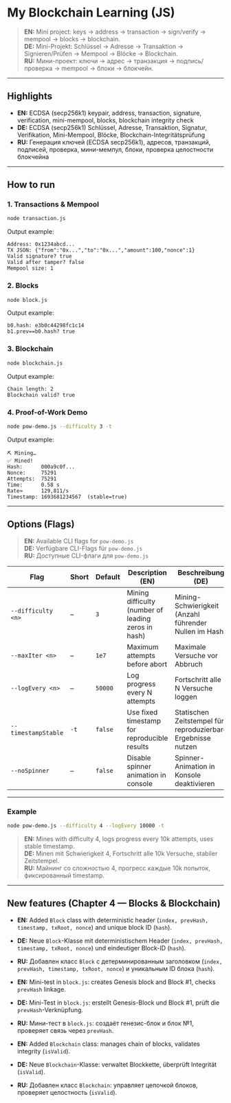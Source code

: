 
# My Blockchain Learning (JS)

> **EN:** Mini project: keys → address → transaction → sign/verify → mempool → blocks → blockchain.  
> **DE:** Mini-Projekt: Schlüssel → Adresse → Transaktion → Signieren/Prüfen → Mempool → Blöcke → Blockchain.  
> **RU:** Мини-проект: ключи → адрес → транзакция → подпись/проверка → mempool → блоки → блокчейн.  

---

## Highlights

* **EN:** ECDSA (secp256k1) keypair, address, transaction, signature, verification, mini-mempool, blocks, blockchain integrity check  
* **DE:** ECDSA (secp256k1) Schlüssel, Adresse, Transaktion, Signatur, Verifikation, Mini-Mempool, Blöcke, Blockchain-Integritätsprüfung  
* **RU:** Генерация ключей (ECDSA secp256k1), адресов, транзакций, подписей, проверка, мини-мемпул, блоки, проверка целостности блокчейна

---

## How to run

### 1. Transactions & Mempool

```bash
node transaction.js
````

Output example:

```text
Address: 0x1234abcd...
TX JSON: {"from":"0x...","to":"0x...","amount":100,"nonce":1}
Valid signature? true
Valid after tamper? false
Mempool size: 1
```

### 2. Blocks

```bash
node block.js
```

Output example:

```text
b0.hash: e3b0c44298fc1c14
b1.prev==b0.hash? true
```

### 3. Blockchain

```bash
node blockchain.js
```

Output example:

```text
Chain length: 2
Blockchain valid? true
```

### 4. Proof-of-Work Demo

```bash
node pow-demo.js --difficulty 3 -t
```

Output example:

```text
⛏ Mining…
✅ Mined!
Hash:      000a9c0f...
Nonce:     75291
Attempts:  75291
Time:      0.58 s
Rate≈      129,811/s
Timestamp: 1693681234567  (stable=true)
```

---

## Options (Flags)

> **EN:** Available CLI flags for `pow-demo.js`  
> **DE:** Verfügbare CLI-Flags für `pow-demo.js`  
> **RU:** Доступные CLI-флаги для `pow-demo.js`  

| Flag                | Short | Default | Description (EN)                                    | Beschreibung (DE)                                            | Описание (RU)                                                        |
| ------------------- | ----- | ------- | --------------------------------------------------- | ------------------------------------------------------------ | -------------------------------------------------------------------- |
| `--difficulty <n>`  | –     | `3`     | Mining difficulty (number of leading zeros in hash) | Mining-Schwierigkeit (Anzahl führender Nullen im Hash)       | Сложность майнинга (кол-во нулей в начале хэша)                      |
| `--maxIter <n>`     | –     | `1e7`   | Maximum attempts before abort                       | Maximale Versuche vor Abbruch                                | Максимальное число попыток перед остановкой                          |
| `--logEvery <n>`    | –     | `50000` | Log progress every N attempts                       | Fortschritt alle N Versuche loggen                           | Выводить прогресс каждые N попыток                                   |
| `--timestampStable` | `-t`  | `false` | Use fixed timestamp for reproducible results        | Statischen Zeitstempel für reproduzierbare Ergebnisse nutzen | Использовать фиксированный timestamp для воспроизводимых результатов |
| `--noSpinner`       | –     | `false` | Disable spinner animation in console                | Spinner-Animation in Konsole deaktivieren                    | Отключить анимацию «спиннера» в консоли                              |

---

### Example

```bash
node pow-demo.js --difficulty 4 --logEvery 10000 -t
```

> **EN:** Mines with difficulty 4, logs progress every 10k attempts, uses stable timestamp.  
> **DE:** Minen mit Schwierigkeit 4, Fortschritt alle 10k Versuche, stabiler Zeitstempel.  
> **RU:** Майнинг со сложностью 4, прогресс каждые 10k попыток, фиксированный timestamp.  

---

## New features (Chapter 4 — Blocks & Blockchain)

* **EN:** Added `Block` class with deterministic header (`index, prevHash, timestamp, txRoot, nonce`) and unique block ID (`hash`).

* **DE:** Neue `Block`-Klasse mit deterministischem Header (`index, prevHash, timestamp, txRoot, nonce`) und eindeutiger Block-ID (`hash`).

* **RU:** Добавлен класс `Block` с детерминированным заголовком (`index, prevHash, timestamp, txRoot, nonce`) и уникальным ID блока (`hash`).

* **EN:** Mini-test in `block.js`: creates Genesis block and Block #1, checks `prevHash` linkage.

* **DE:** Mini-Test in `block.js`: erstellt Genesis-Block und Block #1, prüft die `prevHash`-Verknüpfung.

* **RU:** Мини-тест в `block.js`: создаёт генезис-блок и блок №1, проверяет связь через `prevHash`.

* **EN:** Added `Blockchain` class: manages chain of blocks, validates integrity (`isValid`).

* **DE:** Neue `Blockchain`-Klasse: verwaltet Blockkette, überprüft Integrität (`isValid`).

* **RU:** Добавлен класс `Blockchain`: управляет цепочкой блоков, проверяет целостность (`isValid`).